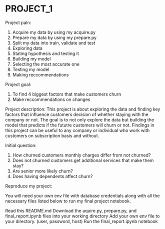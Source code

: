 # PROJECT_1


Project paln:
1. Acquire my data by using my acquire.py
2. Prepare my data by using my prepare.py
3. Split my data into train, validate and test
4. Exploring data 
5. Stating hypothesis and testing it
6. Building my model
7. Selecting the most accurate one
8. Testing my model
9. Making reccommendations



 Project goal:
1. To find 4 biggest factors that make customers churn
2. Make reccommendations on changes



Project description:
This project is about exploring the data and finding key factors that influence customers decision of whether staying with the company or not. The goal is to not only explore the data but building the model that predicts if the fututre customers will churn or not. Findings in this project can be useful to any company or individual who work with customers on subscription basis and without.

Initial question:
1. How churned customers monthly charges differ from not churned?
2. Does not churned customers get additional services that make them stay?
3. Are senior more likely churn?
4. Does having dependents affect churn?


Reproduce my project:

You will need your own env file with database credentials along with all the necessary files listed below to run my final project notebook.

 Read this README.md
 Download the aquire.py, prepare.py, and final_report.ipynb files into your working directory
 Add your own env file to your directory. (user, password, host)
 Run the final_report.ipynb notebook
